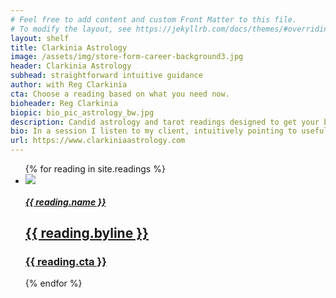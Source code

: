 ```yaml
---
# Feel free to add content and custom Front Matter to this file.
# To modify the layout, see https://jekyllrb.com/docs/themes/#overriding-theme-defaults
layout: shelf
title: Clarkinia Astrology
image: /assets/img/store-form-career-background3.jpg
header: Clarkinia Astrology
subhead: straightforward intuitive guidance
author: with Reg Clarkinia
cta: Choose a reading based on what you need now.
bioheader: Reg Clarkinia
biopic: bio_pic_astrology_bw.jpg
description: Candid astrology and tarot readings designed to get your butt in gear.
bio: In a session I listen to my client, intuitively pointing to useful insights, keeping track of the conversation and organizing takeaways into a cohesive narrative with an action-oriented strategy. I am most influenced by a modern psychological astrology approach, however I take a little from everywhere, including hellenistic timing procedures and insights from evolutionary astrology. I have been reading tarot and astrology charts professionally since 2014. <a href="https://www.queerauntie.com">I write about mysticism </a>and teach practical meditation techniques. My readings investigate key relationships, personality patterns and vocation.
url: https://www.clarkiniaastrology.com
---
```

<body>
<article class="store">
  <div class="store-items">
    <ul>
      {% for reading in site.readings %}
      <li>
        <a href="{{ reading.url }}">
        <div class="store-top-container">
        <div class="store-top">
          <div class="store-button">
            <div class="store-button-container">
              <img src="{{ site.github.url }}/assets/img/{{ reading.button }}" >
            </div>
          </div>
          <div class="store-product-name">
            <h5>{{ reading.name }}</h5>
          </div>
          <div class="store-byline">
            <h2>{{ reading.byline }}</h2>
          </div>
          <div class="store-cta-button">
            <h3>{{ reading.cta }}</h3>
          </div>
        </div> <!-- closes store-top -->
        </div>
        </a>
      </li>
      {% endfor %}
    </ul>
  </div><!-- closes store-items -->
</article>
</body>
